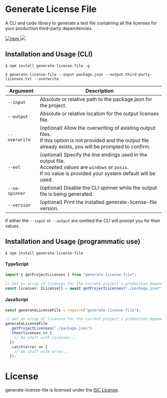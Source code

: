 # Generate License File

A CLI and code library to generate a text file containing all the licenses for your production third-party dependencies.

<a href="https://www.npmjs.com/package/generate-license-file">
  <img alt="npm" src="https://img.shields.io/npm/v/generate-license-file?logo=npm">
</a>

<a href="https://codecov.io/github/TobyAndToby/generate-license-file">
  <img src="https://codecov.io/github/TobyAndToby/generate-license-file/branch/main/graph/badge.svg"/>
</a>

## Installation and Usage (CLI)

```
$ npm install generate-license-file -g

$ generate-license-file --input package.json --output third-party-licenses.txt --overwrite
```

| Argument       | Description                                                                                                                                                              |
| -------------- | ------------------------------------------------------------------------------------------------------------------------------------------------------------------------ |
| `--input`      | Absolute or relative path to the package.json for the project.                                                                                                           |
| `--output`     | Absolute or relative location for the output licenses file.                                                                                                              |
| `--overwrite`  | (optional) Allow the overwriting of existing output files.<br> If this option is not provided and the output file already exists, you will be prompted to confirm.       |
| `--eol`        | (optional) Specify the line endings used in the output file.<br> Accepted values are `windows` or `posix`.<br> If no value is provided your system default will be used. |
| `--no-spinner` | (optional) Disable the CLI spinner while the output file is being generated.                                                                                             |
| `--version`    | (optional) Print the installed generate-license-file version.                                                                                                            |

If either the `--input` or `--output` are omitted the CLI will prompt you for their values.

## Installation and Usage (programmatic use)

```
$ npm install generate-license-file
```

#### TypeScript

```ts
import { getProjectLicenses } from "generate-license-file";

// Get an array of licenses for the current project's production dependencies.
const licenses: ILicense[] = await getProjectLicenses("./package.json");
```

#### JavaScript

```js
const generateLicenseFile = require("generate-license-file");

// Get an array of licenses for the current project's production dependencies.
generateLicenseFile
  .getProjectLicenses("./package.json")
  .then(licenses => {
    // Do stuff with licenses...
  })
  .catch(error => {
    // Do stuff with error...
  });
```

# License

generate-license-file is licensed under the [ISC License](./LICENSE.md).
